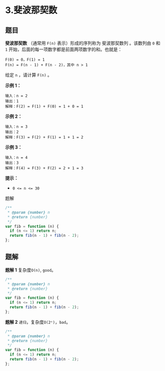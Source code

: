 # 3.斐波那契数

## 题目

**斐波那契数** （通常用 `F(n)` 表示）形成的序列称为 斐波那契数列 。该数列由 `0` 和 `1` 开始，后面的每一项数字都是前面两项数字的和。也就是：

```
F(0) = 0，F(1) = 1
F(n) = F(n - 1) + F(n - 2)，其中 n > 1
```

给定 `n` ，请计算 `F(n)` 。

**示例 1：**

```
输入：n = 2
输出：1
解释：F(2) = F(1) + F(0) = 1 + 0 = 1
```

**示例 2：**

```
输入：n = 3
输出：2
解释：F(3) = F(2) + F(1) = 1 + 1 = 2
```

**示例 3：**

```
输入：n = 4
输出：3
解释：F(4) = F(3) + F(2) = 2 + 1 = 3
```

**提示：**

- `0 <= n <= 30`

题解

```js
/**
 * @param {number} n
 * @return {number}
 */
var fib = function (n) {
  if (n <= 1) return n;
  return fib(n - 1) + fib(n - 2);
};
```

## 题解

**题解 1**
复杂度`O(n)`, `good`。

```js
/**
 * @param {number} n
 * @return {number}
 */
var fib = function (n) {
  if (n <= 1) return n;
  return fib(n - 1) + fib(n - 2);
};
```

**题解 2**
`递归`，复杂度`O(2ⁿ)`，`bad`。

```js
/**
 * @param {number} n
 * @return {number}
 */
var fib = function (n) {
  if (n <= 1) return n;
  return fib(n - 1) + fib(n - 2);
};
```
